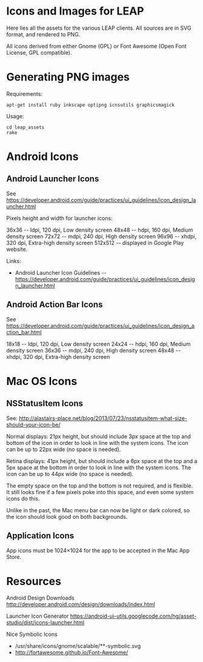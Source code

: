 Icons and Images for LEAP
====================================

Here lies all the assets for the various LEAP clients. All sources are in SVG format, and rendered to PNG.

All icons derived from either Gnome (GPL) or Font Awesome (Open Font License, GPL compatible).

Generating PNG images
======================================

Requirements:

    apt-get install ruby inkscape optipng icnsutils graphicsmagick

Usage:

    cd leap_assets
    rake

Android Icons
=====================================

Android Launcher Icons
-------------------------------------

See https://developer.android.com/guide/practices/ui_guidelines/icon_design_launcher.html

Pixels height and width for launcher icons:

36x36   -- ldpi, 120 dpi, Low density screen
48x48   -- hdpi, 160 dpi, Medium density screen
72x72   -- mdpi, 240 dpi, High density screen
96x96   -- xhdpi, 320 dpi, Extra-high density screen
512x512 -- displayed in Google Play website.

Links:

* Android Launcher Icon Guidelines -- https://developer.android.com/guide/practices/ui_guidelines/icon_design_launcher.html

Android Action Bar Icons
-----------------------------------

See https://developer.android.com/guide/practices/ui_guidelines/icon_design_action_bar.html

18x18   -- ldpi, 120 dpi, Low density screen
24x24   -- hdpi, 160 dpi, Medium density screen
36x36   -- mdpi, 240 dpi, High density screen
48x48   -- xhdpi, 320 dpi, Extra-high density screen

Mac OS Icons
====================================

NSStatusItem Icons
------------------------------------

See: http://alastairs-place.net/blog/2013/07/23/nsstatusitem-what-size-should-your-icon-be/

Normal displays:
  21px height, but should include 3px space at the top and bottom of the icon
  in order to look in line with the system icons.
  The icon can be up to 22px wide (no space is needed).

Retina displays:
  41px height, but should include a 6px space at the top and a 5px space at
  the bottom in order to look in line with the system icons.
  The icon can be up to 44px wide (no space is needed).

The empty space on the top and the bottom is not required, and is flexible. It
still looks fine if a few pixels poke into this space, and even some system
icons do this.

Unlike in the past, the Mac menu bar can now be light or dark colored, so the
icon should look good on both backgrounds.

Application Icons
------------------------------------

App icons must be 1024×1024 for the app to be accepted in the Mac App Store.

Resources
=====================

Android Design Downloads
http://developer.android.com/design/downloads/index.html

Launcher Icon Generator
https://android-ui-utils.googlecode.com/hg/asset-studio/dist/icons-launcher.html

Nice Symbolic Icons

  * /usr/share/icons/gnome/scalable/**-symbolic.svg
  * http://fortawesome.github.io/Font-Awesome/

